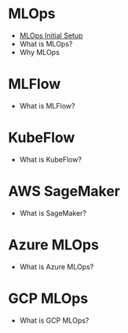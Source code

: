 # MLOps
- [MLOps Initial Setup](./MLOps/Initial_Setup.md)
- What is MLOps?
- Why MLOps

# MLFlow
- What is MLFlow?

# KubeFlow
- What is KubeFlow?

# AWS SageMaker
- What is SageMaker?

# Azure MLOps
- What is Azure MLOps?

# GCP MLOps
- What is GCP MLOps?
